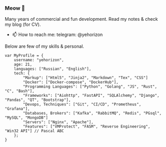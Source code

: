 ### Meow 👋

Many years of commercial and fun development. 
Read my notes & check my blog (for CV). 
- 📫 How to reach me: 
telegram: @yehorizon

Below are few of my skills & personal.


```
var MyProfile = {
    username: "yehorizon",
    age: 21,
    languages: ["Russian", "English"],
    tech: {
        "Markup": ["Html5", "Jinja2", "Markdown", "Tex", "CSS"]
        "Docker": ["Docker-compose", "DockerHub"],
        "Programming Languages": ["Python", "Golang", "JS", "Rust", "C", "Bash"],
        "Frameworks": ["Aiohttp", "FastAPI", "SQLAlchemy", "Django", "Pandas", "QT", "Bootstrap"],
        "Devops, Techniques": ["Git", "CI/CD", "Prometheus", "Grafana"],
        "Databases, Brokers": ["Kafka", "RabbitMQ", "Redis", "PGsql", "MySQL", "MongoDB"]
        "Servers": ["Nginx", "Apache"],
        "Features": ["VMProtect", "FASM", "Reverse Engineering", "Win32 API"] // Pascal ABC 
    };    
}
```
